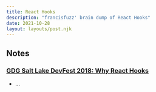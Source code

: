 ```yaml
---
title: React Hooks
description: "francisfuzz' brain dump of React Hooks"
date: 2021-10-28
layout: layouts/post.njk
---
```


## Notes

### [GDG Salt Lake DevFest 2018: Why React Hooks](https://www.youtube.com/watch?v=zWsZcBiwgVE&list=PLV5CVI1eNcJgNqzNwcs4UKrlJdhfDjshf)

- ...
